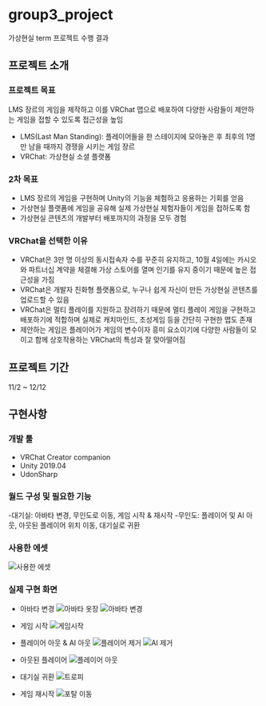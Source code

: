 # group3_project
가상현실 term 프로젝트 수행 결과

## 프로젝트 소개
### 프로젝트 목표
LMS 장르의 게임을 제작하고 이를 VRChat 맵으로 배포하여 다양한 사람들이 제안하는 게임을 접할 수 있도록 접근성을 높임
- LMS(Last Man Standing): 플레이어들을 한 스테이지에 모아놓은 후 최후의 1명만 남을 때까지 경쟁을 시키는 게임 장르
- VRChat: 가상현실 소셜 플랫폼

### 2차 목표
- LMS 장르의 게임을 구현하며 Unity의 기능을 체험하고 응용하는 기회를 얻음
- 가상현실 플랫폼에 게임을 공유해 실제 가상현실 체험자들이 게임을 접하도록 함
- 가상현실 콘텐츠의 개발부터 배포까지의 과정을 모두 경험

### VRChat을 선택한 이유
- VRChat은 3만 명 이상의 동시접속자 수를 꾸준히 유지하고, 10월 4일에는 카시오와 파트너십 계약을 체결해 가상 스토어를 열며 인기를 유지 중이기 때문에 높은 접근성을 가짐
- VRChat은 개발자 친화형 플랫폼으로, 누구나 쉽게 자신이 만든 가상현실 콘텐츠를 업로드할 수 있음
- VRChat은 멀티 플레이를 지원하고 장려하기 때문에 멀티 플레이 게임을 구현하고 배포하기에 적합하며 실제로 캐치마인드, 초성게임 등을 간단히 구현한 맵도 존재
- 제안하는 게임은 플레이어가 게임의 변수이자 흥미 요소이기에 다양한 사람들이 모이고 함께 상호작용하는 VRChat의 특성과 잘 맞아떨어짐

## 프로젝트 기간
11/2 ~ 12/12

## 구현사항
### 개발 툴
- VRChat Creator companion
- Unity 2019.04
- UdonSharp

### 월드 구성 및 필요한 기능
-대기실: 아바타 변경, 무인도로 이동, 게임 시작 & 재시작
-무인도: 플레이어 및 AI 아웃, 아웃된 플레이어 위치 이동, 대기실로 귀환

### 사용한 에셋
![사용한 에셋](https://github.com/y00ns/group3_project/assets/104632673/a58da54f-f3c8-4128-b84c-bf8c42cb3263)

### 실제 구현 화면
- 아바타 변경
![아바타 옷장](https://github.com/y00ns/group3_project/assets/104632673/acf70404-e552-495e-a77e-a7cf03b59c33)
![아바타 변경](https://github.com/y00ns/group3_project/assets/104632673/1a5e7769-4434-43b5-897c-8a980b9d342b)

- 게임 시작
![게임시작](https://github.com/y00ns/group3_project/assets/104632673/a0e10b4f-eb32-4c98-b4cb-dba50bc227c4)

- 플레이어 아웃 & AI 아웃
![플레이어 제거](https://github.com/y00ns/group3_project/assets/104632673/4ef030e8-515f-4c33-98a7-46ac5f618f5b)
![AI 제거](https://github.com/y00ns/group3_project/assets/104632673/12524bea-1ec3-4e7d-b113-380c6357122e)

- 아웃된 플레이어
![플레이어 아웃](https://github.com/y00ns/group3_project/assets/104632673/16e601e9-b095-4fe6-9aeb-9b784a9dcc3d)
  
- 대기실 귀환
![트로피](https://github.com/y00ns/group3_project/assets/104632673/0a579a7b-9b23-4afd-9167-0d7d4f8a4eac)

- 게임 재시작
![포탈 이동](https://github.com/y00ns/group3_project/assets/104632673/248005f0-72a2-4c17-a8fc-1f76afac76ca)
